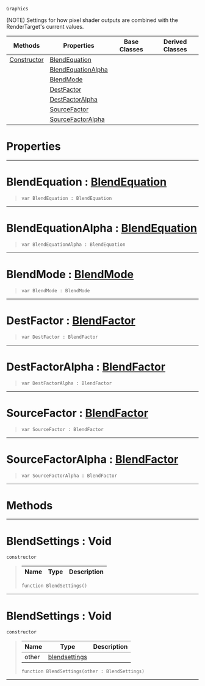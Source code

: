  `Graphics`

(NOTE) Settings for how pixel shader outputs are combined with the RenderTarget's current values.

|Methods|Properties|Base Classes|Derived Classes|
|---|---|---|---|
|[ Constructor](https://plasmaengine.github.io/PlasmaDocs/Plasma1/C++/code_reference/class_reference/blendsettings.md#blendsettings-void)|[ BlendEquation](https://plasmaengine.github.io/PlasmaDocs/Plasma1/C++/code_reference/class_reference/blendsettings.md#blendequation-plasma-engin)| | |
| |[ BlendEquationAlpha](https://plasmaengine.github.io/PlasmaDocs/Plasma1/C++/code_reference/class_reference/blendsettings.md#blendequationalpha-plasma)| | |
| |[ BlendMode](https://plasmaengine.github.io/PlasmaDocs/Plasma1/C++/code_reference/class_reference/blendsettings.md#blendmode-plasma-engine-do)| | |
| |[ DestFactor](https://plasmaengine.github.io/PlasmaDocs/Plasma1/C++/code_reference/class_reference/blendsettings.md#destfactor-plasma-engine-d)| | |
| |[ DestFactorAlpha](https://plasmaengine.github.io/PlasmaDocs/Plasma1/C++/code_reference/class_reference/blendsettings.md#destfactoralpha-plasma-eng)| | |
| |[ SourceFactor](https://plasmaengine.github.io/PlasmaDocs/Plasma1/C++/code_reference/class_reference/blendsettings.md#sourcefactor-plasma-engine)| | |
| |[ SourceFactorAlpha](https://plasmaengine.github.io/PlasmaDocs/Plasma1/C++/code_reference/class_reference/blendsettings.md#sourcefactoralpha-plasma-e)| | |


 #  Properties


---  
 #  BlendEquation : [BlendEquation](https://plasmaengine.github.io/PlasmaDocs/Plasma1/C++/code_reference/enum_reference.md#blendequation)

> 
> ``` lang=cpp, name=Lightning
> var BlendEquation : BlendEquation


---  
 #  BlendEquationAlpha : [BlendEquation](https://plasmaengine.github.io/PlasmaDocs/Plasma1/C++/code_reference/enum_reference.md#blendequation)

> 
> ``` lang=cpp, name=Lightning
> var BlendEquationAlpha : BlendEquation


---  
 #  BlendMode : [BlendMode](https://plasmaengine.github.io/PlasmaDocs/Plasma1/C++/code_reference/enum_reference.md#blendmode)

> 
> ``` lang=cpp, name=Lightning
> var BlendMode : BlendMode


---  
 #  DestFactor : [BlendFactor](https://plasmaengine.github.io/PlasmaDocs/Plasma1/C++/code_reference/enum_reference.md#blendfactor)

> 
> ``` lang=cpp, name=Lightning
> var DestFactor : BlendFactor


---  
 #  DestFactorAlpha : [BlendFactor](https://plasmaengine.github.io/PlasmaDocs/Plasma1/C++/code_reference/enum_reference.md#blendfactor)

> 
> ``` lang=cpp, name=Lightning
> var DestFactorAlpha : BlendFactor


---  
 #  SourceFactor : [BlendFactor](https://plasmaengine.github.io/PlasmaDocs/Plasma1/C++/code_reference/enum_reference.md#blendfactor)

> 
> ``` lang=cpp, name=Lightning
> var SourceFactor : BlendFactor


---  
 #  SourceFactorAlpha : [BlendFactor](https://plasmaengine.github.io/PlasmaDocs/Plasma1/C++/code_reference/enum_reference.md#blendfactor)

> 
> ``` lang=cpp, name=Lightning
> var SourceFactorAlpha : BlendFactor


---  
 #  Methods


---  
 #  BlendSettings : Void

 `constructor`

> 
> |Name|Type|Description|
> |---|---|---|
> ``` lang=cpp, name=Lightning
> function BlendSettings()
> ``` 


---  
 #  BlendSettings : Void

 `constructor`

> 
> |Name|Type|Description|
> |---|---|---|
> |other|[blendsettings](https://plasmaengine.github.io/PlasmaDocs/Plasma1/C++/code_reference/class_reference/blendsettings.md)| |
> ``` lang=cpp, name=Lightning
> function BlendSettings(other : BlendSettings)
> ``` 


---  
 

 